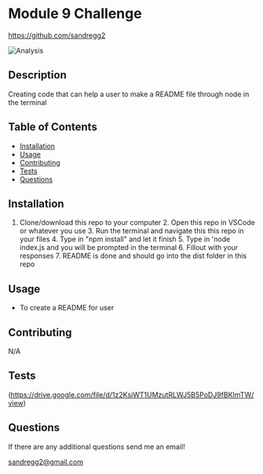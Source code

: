 # Module 9 Challenge

https://github.com/sandregg2
 
![Analysis](https://img.shields.io/github/languages/top/sandregg2\/README-GH-Generator)
## Description
Creating code that can help a user to make a README file through node in the terminal

## Table of Contents
* [Installation](#installation)
* [Usage](#usage)
* [Contributing](#contributing)
* [Tests](#tests)
* [Questions](#questions)

## Installation
1. Clone/download this repo to your computer 2. Open this repo in VSCode or whatever you use 3. Run the terminal and navigate this this repo in your files 4. Type in "npm install" and let it finish 5. Type in 'node index.js and you will be prompted in the terminal 6. Fillout with your responses 7. README is done and should go into the dist folder in this repo

## Usage
- To create a README for user   

## Contributing
N/A

## Tests
(https://drive.google.com/file/d/1z2KsiWT1UMzutRLWJ5B5PoDJ9fBKImTW/view)

## Questions
If there are any additional questions send me an email! 

sandregg2@gmail.com
